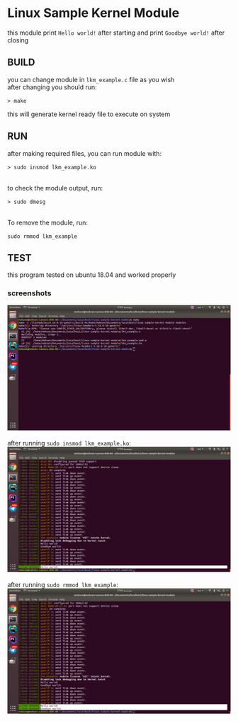 # Linux Sample Kernel Module
this module print `Hello world!` after starting and print `Goodbye world!` after closing

## BUILD
you can change module in `lkm_example.c` file as you wish
<br/>
after changing you should run:
<br/>

```
> make
```
this will generate kernel ready file to execute on system

## RUN
after making required files, you can run module with:

```
> sudo insmod lkm_example.ko
```
<br/>
to check the module output, run:

```
> sudo dmesg
```
<br/>
To remove the module, run:

```
sudo rmmod lkm_example
```

## TEST
this program tested on ubuntu 18.04 and worked properly

### screenshots

![Alt text](screenshots/1.png?raw=true)
<br/><br/>
after running `sudo insmod lkm_example.ko`:
![Alt text](screenshots/2.png?raw=true)
<br/><br/>
after running `sudo rmmod lkm_example`:
![Alt text](screenshots/3.png?raw=true)